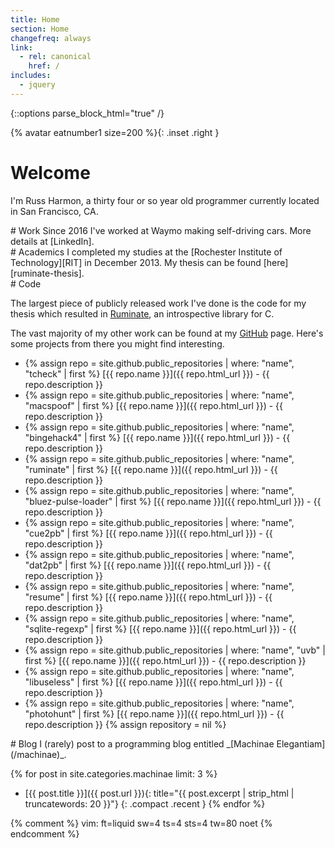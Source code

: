```yaml
---
title: Home
section: Home
changefreq: always
link:
  - rel: canonical
    href: /
includes:
  - jquery
---
```

{::options parse_block_html="true" /}

{% avatar eatnumber1 size=200 %}{: .inset .right }

Welcome
=======

I'm Russ Harmon, a <span id="age">thirty four or so</span> year old programmer
currently located in San Francisco, CA.

<script type="text/javascript">
  $("#age").replaceWith(
    new Number(
        Math.floor(
          (new Date() - new Date("{{ site.birthdate }}"))
            / 31556926000 /* nanos per year */)).toWords());
</script>

<div class="section">
# Work
Since 2016 I've worked at Waymo making self-driving cars.
More details at [LinkedIn].
</div>

<div class="section">
# Academics
I completed my studies at the [Rochester Institute of Technology][RIT] in
December 2013. My thesis can be found [here][ruminate-thesis].
</div>

<div class="section">
# Code

The largest piece of publicly released work I've done is the code for my thesis
which resulted in [Ruminate], an introspective library for C.

The vast majority of my other work can be found at my [GitHub] page. Here's some
projects from there you might find interesting.

  * {%
      assign repo =
        site.github.public_repositories
          | where: "name", "tcheck"
          | first
    %}
    [{{ repo.name }}]({{ repo.html_url }}) - {{ repo.description }}
  * {% assign repo = site.github.public_repositories | where: "name", "macspoof" | first %}
    [{{ repo.name }}]({{ repo.html_url }}) - {{ repo.description }}
  * {% assign repo = site.github.public_repositories | where: "name", "bingehack4" | first %}
    [{{ repo.name }}]({{ repo.html_url }}) - {{ repo.description }}
  * {% assign repo = site.github.public_repositories | where: "name", "ruminate" | first %}
    [{{ repo.name }}]({{ repo.html_url }}) - {{ repo.description }}
  * {% assign repo = site.github.public_repositories | where: "name", "bluez-pulse-loader" | first %}
    [{{ repo.name }}]({{ repo.html_url }}) - {{ repo.description }}
  * {% assign repo = site.github.public_repositories | where: "name", "cue2pb" | first %}
    [{{ repo.name }}]({{ repo.html_url }}) - {{ repo.description }}
  * {% assign repo = site.github.public_repositories | where: "name", "dat2pb" | first %}
    [{{ repo.name }}]({{ repo.html_url }}) - {{ repo.description }}
  * {% assign repo = site.github.public_repositories | where: "name", "resume" | first %}
    [{{ repo.name }}]({{ repo.html_url }}) - {{ repo.description }}
  * {% assign repo = site.github.public_repositories | where: "name", "sqlite-regexp" | first %}
    [{{ repo.name }}]({{ repo.html_url }}) - {{ repo.description }}
  * {% assign repo = site.github.public_repositories | where: "name", "uvb" | first %}
    [{{ repo.name }}]({{ repo.html_url }}) - {{ repo.description }}
  * {% assign repo = site.github.public_repositories | where: "name", "libuseless" | first %}
    [{{ repo.name }}]({{ repo.html_url }}) - {{ repo.description }}
  * {% assign repo = site.github.public_repositories | where: "name", "photohunt" | first %}
    [{{ repo.name }}]({{ repo.html_url }}) - {{ repo.description }}
    {% assign repository = nil %}

</div>

<div class="section">
# Blog
I (rarely) post to a programming blog entitled
_[Machinae Elegantiam](/machinae)_.

{% for post in site.categories.machinae limit: 3 %}
* [{{ post.title }}]({{ post.url }}){: title="{{ post.excerpt | strip_html | truncatewords: 20 }}"}
{: .compact .recent }
{% endfor %}
</div>

[GitHub]: https://github.com/eatnumber1
[LinkedIn]: https://linkedin.com/in/eatnumber1/
[RIT]: http://www.rit.edu/
[Ruminate]: /ruminate
[ruminate-thesis]: /files/project-report.pdf

{% comment %}
vim: ft=liquid sw=4 ts=4 sts=4 tw=80 noet
{% endcomment %}
